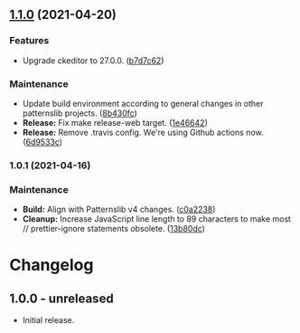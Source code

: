 ## [1.1.0](https://github.com/patternslib/pat-ckeditor/compare/1.0.1...1.1.0) (2021-04-20)


### Features

* Upgrade ckeditor to 27.0.0. ([b7d7c62](https://github.com/patternslib/pat-ckeditor/commit/b7d7c6294b1cf695015073ede0b07229249871d0))


### Maintenance

* Update build environment according to general changes in other patternslib projects. ([8b430fc](https://github.com/patternslib/pat-ckeditor/commit/8b430fc85f13108276f1b1fc55f0775c02aa69d0))
* **Release:** Fix make release-web target. ([1e46642](https://github.com/patternslib/pat-ckeditor/commit/1e4664294cee56bb5b104b21acf2436601322e5e))
* **Release:** Remove .travis config. We're using Github actions now. ([6d9533c](https://github.com/patternslib/pat-ckeditor/commit/6d9533ca44019d4bed227ff114a31b9cb3daf009))

### 1.0.1 (2021-04-16)


### Maintenance

* **Build:** Align with Patternslib v4 changes. ([c0a2238](https://github.com/Patternslib/pat-ckeditor/commit/c0a2238f9539fd850c649495c3f41ce55cc192e7))
* **Cleanup:** Increase JavaScript line length to 89 characters to make most // prettier-ignore statements obsolete. ([13b80dc](https://github.com/Patternslib/pat-ckeditor/commit/13b80dcde92818972bbb823e590bea8c4a4181b8))

# Changelog


## 1.0.0 - unreleased

- Initial release.

